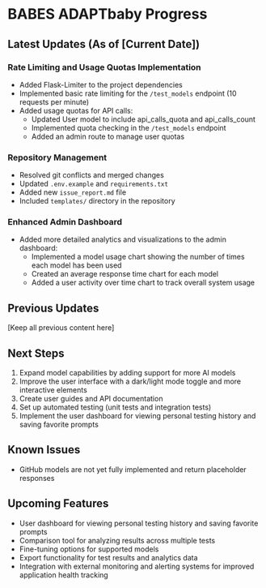 # BABES ADAPTbaby Progress

## Latest Updates (As of [Current Date])

### Rate Limiting and Usage Quotas Implementation
- Added Flask-Limiter to the project dependencies
- Implemented basic rate limiting for the `/test_models` endpoint (10 requests per minute)
- Added usage quotas for API calls:
  - Updated User model to include api_calls_quota and api_calls_count
  - Implemented quota checking in the `/test_models` endpoint
  - Added an admin route to manage user quotas

### Repository Management
- Resolved git conflicts and merged changes
- Updated `.env.example` and `requirements.txt`
- Added new `issue_report.md` file
- Included `templates/` directory in the repository

### Enhanced Admin Dashboard
- Added more detailed analytics and visualizations to the admin dashboard:
  - Implemented a model usage chart showing the number of times each model has been used
  - Created an average response time chart for each model
  - Added a user activity over time chart to track overall system usage

## Previous Updates

[Keep all previous content here]

## Next Steps
1. Expand model capabilities by adding support for more AI models
2. Improve the user interface with a dark/light mode toggle and more interactive elements
3. Create user guides and API documentation
4. Set up automated testing (unit tests and integration tests)
5. Implement the user dashboard for viewing personal testing history and saving favorite prompts

## Known Issues
- GitHub models are not yet fully implemented and return placeholder responses

## Upcoming Features
- User dashboard for viewing personal testing history and saving favorite prompts
- Comparison tool for analyzing results across multiple tests
- Fine-tuning options for supported models
- Export functionality for test results and analytics data
- Integration with external monitoring and alerting systems for improved application health tracking

